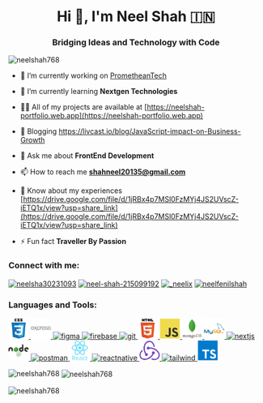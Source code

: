 <h1 align="center">Hi 👋, I'm Neel Shah 🇮🇳 </h1>
<h3 align="center">Bridging Ideas and Technology with Code</h3>

<p align="left"> <img src="https://komarev.com/ghpvc/?username=neelshah768&label=Profile%20views&color=0e75b6&style=flat" alt="neelshah768" /> </p>

- 🔭 I’m currently working on [PrometheanTech](https://www.prometheantech.in)

- 🌱 I’m currently learning **Nextgen Technologies**

- 👨‍💻 All of my projects are available at [https://neelshah-portfolio.web.app](https://neelshah-portfolio.web.app)

- 📝 Blogging https://livcast.io/blog/JavaScript-impact-on-Business-Growth

- 💬 Ask me about **FrontEnd Development**

- 📫 How to reach me **shahneel20135@gmail.com**

- 📄 Know about my experiences [https://drive.google.com/file/d/1jRBx4p7MSl0FzMYj4JS2UVscZ-iETQ1x/view?usp=share_link](https://drive.google.com/file/d/1jRBx4p7MSl0FzMYj4JS2UVscZ-iETQ1x/view?usp=share_link)

- ⚡ Fun fact **Traveller By Passion**

<h3 align="left">Connect with me:</h3>
<p align="left">
<a href="https://twitter.com/neelsha30231093" target="blank"><img align="center" src="https://raw.githubusercontent.com/rahuldkjain/github-profile-readme-generator/master/src/images/icons/Social/twitter.svg" alt="neelsha30231093" height="30" width="40" /></a>
<a href="https://linkedin.com/in/neel-shah-215099192" target="blank"><img align="center" src="https://raw.githubusercontent.com/rahuldkjain/github-profile-readme-generator/master/src/images/icons/Social/linked-in-alt.svg" alt="neel-shah-215099192" height="30" width="40" /></a>
<a href="https://instagram.com/_neelix" target="blank"><img align="center" src="https://raw.githubusercontent.com/rahuldkjain/github-profile-readme-generator/master/src/images/icons/Social/instagram.svg" alt="_neelix" height="30" width="40" /></a>
<a href="https://www.hackerrank.com/neelfenilshah" target="blank"><img align="center" src="https://raw.githubusercontent.com/rahuldkjain/github-profile-readme-generator/master/src/images/icons/Social/hackerrank.svg" alt="neelfenilshah" height="30" width="40" /></a>
</p>

<h3 align="left">Languages and Tools:</h3>
<p align="left"> <a href="https://www.w3schools.com/css/" target="_blank" rel="noreferrer"> <img src="https://raw.githubusercontent.com/devicons/devicon/master/icons/css3/css3-original-wordmark.svg" alt="css3" width="40" height="40"/> </a> <a href="https://expressjs.com" target="_blank" rel="noreferrer"> <img src="https://raw.githubusercontent.com/devicons/devicon/master/icons/express/express-original-wordmark.svg" alt="express" width="40" height="40"/> </a> <a href="https://www.figma.com/" target="_blank" rel="noreferrer"> <img src="https://www.vectorlogo.zone/logos/figma/figma-icon.svg" alt="figma" width="40" height="40"/> </a> <a href="https://firebase.google.com/" target="_blank" rel="noreferrer"> <img src="https://www.vectorlogo.zone/logos/firebase/firebase-icon.svg" alt="firebase" width="40" height="40"/> </a> <a href="https://git-scm.com/" target="_blank" rel="noreferrer"> <img src="https://www.vectorlogo.zone/logos/git-scm/git-scm-icon.svg" alt="git" width="40" height="40"/> </a> <a href="https://www.w3.org/html/" target="_blank" rel="noreferrer"> <img src="https://raw.githubusercontent.com/devicons/devicon/master/icons/html5/html5-original-wordmark.svg" alt="html5" width="40" height="40"/> </a> <a href="https://developer.mozilla.org/en-US/docs/Web/JavaScript" target="_blank" rel="noreferrer"> <img src="https://raw.githubusercontent.com/devicons/devicon/master/icons/javascript/javascript-original.svg" alt="javascript" width="40" height="40"/> </a> <a href="https://www.mongodb.com/" target="_blank" rel="noreferrer"> <img src="https://raw.githubusercontent.com/devicons/devicon/master/icons/mongodb/mongodb-original-wordmark.svg" alt="mongodb" width="40" height="40"/> </a> <a href="https://www.mysql.com/" target="_blank" rel="noreferrer"> <img src="https://raw.githubusercontent.com/devicons/devicon/master/icons/mysql/mysql-original-wordmark.svg" alt="mysql" width="40" height="40"/> </a> <a href="https://nextjs.org/" target="_blank" rel="noreferrer"> <img src="https://cdn.worldvectorlogo.com/logos/nextjs-2.svg" alt="nextjs" width="40" height="40"/> </a> <a href="https://nodejs.org" target="_blank" rel="noreferrer"> <img src="https://raw.githubusercontent.com/devicons/devicon/master/icons/nodejs/nodejs-original-wordmark.svg" alt="nodejs" width="40" height="40"/> </a> <a href="https://postman.com" target="_blank" rel="noreferrer"> <img src="https://www.vectorlogo.zone/logos/getpostman/getpostman-icon.svg" alt="postman" width="40" height="40"/> </a> <a href="https://reactjs.org/" target="_blank" rel="noreferrer"> <img src="https://raw.githubusercontent.com/devicons/devicon/master/icons/react/react-original-wordmark.svg" alt="react" width="40" height="40"/> </a> <a href="https://reactnative.dev/" target="_blank" rel="noreferrer"> <img src="https://reactnative.dev/img/header_logo.svg" alt="reactnative" width="40" height="40"/> </a> <a href="https://redux.js.org" target="_blank" rel="noreferrer"> <img src="https://raw.githubusercontent.com/devicons/devicon/master/icons/redux/redux-original.svg" alt="redux" width="40" height="40"/> </a> <a href="https://tailwindcss.com/" target="_blank" rel="noreferrer"> <img src="https://www.vectorlogo.zone/logos/tailwindcss/tailwindcss-icon.svg" alt="tailwind" width="40" height="40"/> </a> <a href="https://www.typescriptlang.org/" target="_blank" rel="noreferrer"> <img src="https://raw.githubusercontent.com/devicons/devicon/master/icons/typescript/typescript-original.svg" alt="typescript" width="40" height="40"/> </a> </p>

<p><img align="left" src="https://github-readme-stats.vercel.app/api/top-langs?username=neelshah768&show_icons=true&locale=en&layout=compact" alt="neelshah768" /></p>

<p>&nbsp;<img align="center" src="https://github-readme-stats.vercel.app/api?username=neelshah768&show_icons=true&locale=en" alt="neelshah768" /></p>

<p><img align="center" src="https://github-readme-streak-stats.herokuapp.com/?user=neelshah768&" alt="neelshah768" /></p>
